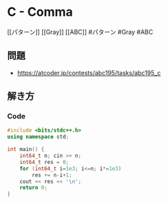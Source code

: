 # C - Comma
[[パターン]] [[Gray]] [[ABC]]
#パターン #Gray #ABC 

## 問題
- https://atcoder.jp/contests/abc195/tasks/abc195_c

## 解き方
### Code
```c++
#include <bits/stdc++.h>
using namespace std;

int main() {
	int64_t n; cin >> n;
	int64_t res = 0;
	for (int64_t i=1e3; i<=n; i*=1e3)
		res += n-i+1;
	cout << res << '\n';
	return 0;
}
```